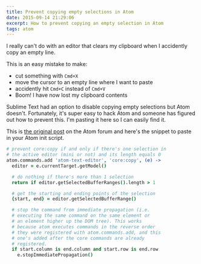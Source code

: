 ```yaml
---
title: Prevent copying empty selections in Atom
date: 2015-09-14 21:29:06
excerpt: How to prevent copying an empty selection in Atom
tags: atom
---
```


I really can't do with an editor that clears my clipboard when I accidently copy an empty line.

This is an easy mistake to make:

- cut something with `Cmd+X`
- move the cursor to an empty line where I want to paste
- accidently hit `Cmd+C` instead of `Cmd+V`
- Boom! I have now lost my clipboard contents

Sublime Text had an option to disable copying empty selections but Atom doesn't. Fortunately, it's super easy to hack Atom and someone has figured out how to prevent this. I'm pasting it here so I can easily find it.

This is [the original post](https://discuss.atom.io/t/resolved-avoid-copying-when-selection-is-empty/16397/4) on the Atom forum and here's the snippet to paste in your Atom init script.

```coffeescript
# prevent core:copy if and only if there's one selection in
# the active editor (mini or not) and its length equals 0
atom.commands.add 'atom-text-editor', 'core:copy', (e) ->
  editor = e.currentTarget.getModel()

  # do nothing if there's more than 1 selection
  return if editor.getSelectedBufferRanges().length > 1

  # get the starting and ending points of the selection
  {start, end} = editor.getSelectedBufferRange()

  # stop the command from immediate propagation (i.e.
  # executing the same command on the same element or
  # an element higher up the DOM tree). This works
  # because atom executes commands in the reverse order
  # they were registered with atom.commands.add, and this
  # one's added after the core commands are already
  # registered.
  if start.column is end.column and start.row is end.row
    e.stopImmediatePropagation()
```
